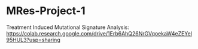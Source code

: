 # MRes-Project-1
Treatment Induced Mutational Signature Analysis:
https://colab.research.google.com/drive/1Erb6AhQ26NrGVqoekaW4eZEYel95HUL3?usp=sharing
